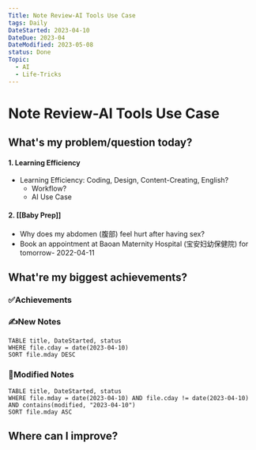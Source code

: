 ```yaml
---
Title: Note Review-AI Tools Use Case
tags: Daily
DateStarted: 2023-04-10
DateDue: 2023-04
DateModified: 2023-05-08
status: Done
Topic:
  - AI
  - Life-Tricks
---
```


# Note Review-AI Tools Use Case

## What's my problem/question today?

#### 1. Learning Efficiency

- Learning Efficiency: Coding, Design, Content-Creating, English?
  - Workflow?
  - AI Use Case

#### 2. [[Baby Prep]]

- Why does my abdomen (腹部) feel hurt after having sex?
- Book an appointment at Baoan Maternity Hospital (宝安妇幼保健院) for tomorrow- 2022-04-11

## What're my biggest achievements?

### ✅Achievements

### ✍️New Notes

```dataview
TABLE title, DateStarted, status
WHERE file.cday = date(2023-04-10)
SORT file.mday DESC
```

### 📝Modified Notes

```dataview
TABLE title, DateStarted, status
WHERE file.mday = date(2023-04-10) AND file.cday != date(2023-04-10) AND contains(modified, "2023-04-10")
SORT file.mday ASC
```

## Where can I improve?
